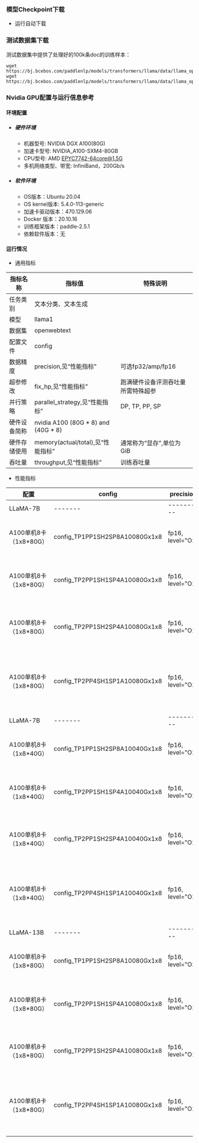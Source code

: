 ### 模型Checkpoint下载
* 运行自动下载


### 测试数据集下载
测试数据集中提供了处理好的100k条doc的训练样本：
```
wget https://bj.bcebos.com/paddlenlp/models/transformers/llama/data/llama_openwebtext_100k_ids.npy
wget https://bj.bcebos.com/paddlenlp/models/transformers/llama/data/llama_openwebtext_100k_idx.npz
```

### Nvidia GPU配置与运行信息参考
#### 环境配置
- ##### 硬件环境
    - 机器型号: NVIDIA DGX A100(80G) 
    - 加速卡型号: NVIDIA_A100-SXM4-80GB
    - CPU型号: AMD EPYC7742-64core@1.5G
    - 多机网络类型、带宽: InfiniBand，200Gb/s
- ##### 软件环境
   - OS版本：Ubuntu 20.04
   - OS kernel版本: 5.4.0-113-generic     
   -  加速卡驱动版本：470.129.06
   - Docker 版本：20.10.16
   - 训练框架版本：paddle-2.5.1
   - 依赖软件版本：无

#### 运行情况

* 通用指标

| 指标名称       | 指标值                         | 特殊说明                                    |
| -------------- | ------------------------------ | ------------------------------------------- |
| 任务类别       | 文本分类、文本生成             |                                             |
| 模型           | llama1                    |                                             |
| 数据集         | openwebtext              |                                             |
| 配置文件       | config                    |                                             |
| 数据精度       | precision,见“性能指标”         | 可选fp32/amp/fp16                           |
| 超参修改       | fix_hp,见“性能指标”            | 跑满硬件设备评测吞吐量所需特殊超参          |
| 并行策略       | parallel_strategy,见“性能指标” | DP, TP, PP, SP          |
| 硬件设备简称   | nvidia A100 (80G * 8) and (40G * 8) |                                             |
| 硬件存储使用   | memory(actual/total),见“性能指标” | 通常称为“显存”,单位为GiB                    |
| 吞吐量       | throughput,见“性能指标”           | 训练吞吐量 |

* 性能指标

| 配置     | config | precision | fix_hp | parallel_strategy | throughput   | memory  |
| ------- | ------- | --------- | ------ | ---------------- | ------------ | ------ |
| LLaMA-7B | ------- | --------- | ------ | ---------------- | ------------ | ------ | 
| A100单机8卡（1x8*80G）  | config_TP1PP1SH2SP8A10080Gx1x8 | fp16, level="O2" | per_device_bs=4, accumulate=64, (global bs = 4M tokens) | flash_attention=True, recompute=False, use_fused_rms_norm=True, sharding="stage2", sharding_degree=8 |   16.67 * 2048 / 8 = 4267 tokens/s   |  70.09 * 8 GB  |
| A100单机8卡（1x8*80G）  | config_TP2PP1SH1SP4A10080Gx1x8 | fp16, level="O2" | per_device_bs=4, accumulate=128, (global bs = 4M tokens) | flash_attention=True, recompute=False, use_fused_rms_norm=True, sharding="stage1", sharding_degree=4, tensor_parallel_degree=2 |   15.19 * 2048 / 8 = 3888 tokens/s   |  58.73 * 8 GB  |   
| A100单机8卡（1x8*80G）  | config_TP2PP1SH2SP4A10080Gx1x8 | fp16, level="O2" | per_device_bs=4, accumulate=128, (global bs = 4M tokens) | flash_attention=True, recompute=False, use_fused_rms_norm=True, sharding="stage2", sharding_degree=4, tensor_parallel_degree=2 |   14.26 * 2048 / 8 = 3650 tokens/s   |  54.01 * 8 GB  |   
| A100单机8卡（1x8*80G）  | config_TP2PP4SH1SP1A10080Gx1x8 | fp16, level="O2" | per_device_bs=4, accumulate=512, (global bs = 4M tokens) | flash_attention=True, recompute=False, use_fused_rms_norm=True, sharding="stage2", sharding_degree=4, tensor_parallel_degree=2 |  14.54 * 2048 / 8 = 3722 tokens/s   |  46.80\*2 + 38.93\*2 + 31.74\*2 + 26.92\*2 GB  |   
| LLaMA-7B | ------- | --------- | ------ | ---------------- | ------------ | ------ | 
| A100单机8卡（1x8*40G）  | config_TP1PP1SH2SP8A10040Gx1x8 | fp16, level="O2" | per_device_bs=2, accumulate=128, (global bs =4M tokens) | flash_attention=True, recompute=True, use_fused_rms_norm=False, sharding="stage2", sharding_degree=8 |   10.72 * 2048 / 8 = 2744 tokens/s   |  33.55 * 8 GB  |
| A100单机8卡（1x8*40G）  | config_TP2PP1SH1SP4A10040Gx1x8 | fp16, level="O2" | per_device_bs=2, accumulate=256, (global bs = 4M tokens) | flash_attention=True, recompute=True, use_fused_rms_norm=False, sharding="stage1", sharding_degree=4, tensor_parallel_degree=2 |   8.45 * 2048 / 8 = 2163 tokens/s   |  28.4 * 8 GB  |   
| A100单机8卡（1x8*40G）  | config_TP2PP1SH2SP4A10040Gx1x8 | fp16, level="O2" | per_device_bs=2, accumulate=256, (global bs = 4M tokens) | flash_attention=True, recompute=True, use_fused_rms_norm=False, sharding="stage2", sharding_degree=4, tensor_parallel_degree=2 |   8.44 * 2048 / 8 = 2160 tokens/s   |  25.8 * 8 GB  |   
| A100单机8卡（1x8*40G）  | config_TP2PP4SH1SP1A10040Gx1x8 | fp16, level="O2" | per_device_bs=2, accumulate=1024, (global bs = 4M tokens) | flash_attention=True, recompute=True, use_fused_rms_norm=False, sharding="stage2", sharding_degree=4, tensor_parallel_degree=2 |  8.72 * 2048 / 8 = 2232 tokens/s   |  20.41\*2 + 19.80\*2 + 19.41\*2 + 20.12\*2 GB  |  
| LLaMA-13B | ------- | --------- | ------ | ---------------- | ------------ | ------ | 
| A100单机8卡（1x8*80G）  | config_TP1PP1SH2SP8A10080Gx1x8 | fp16, level="O2" | per_device_bs=2, accumulate=128, (global bs = 4M tokens) | flash_attention=True, recompute=True, use_fused_rms_norm=True, sharding="stage2", sharding_degree=8 |   10.72 * 2048 / 8 = 2744 tokens/s   |  33.55 * 8 GB  |
| A100单机8卡（1x8*80G）  | config_TP2PP1SH1SP4A10080Gx1x8 | fp16, level="O2" | per_device_bs=1, accumulate=512, (global bs = 4M tokens) | flash_attention=True, recompute=True, use_fused_rms_norm=True, sharding="stage1", sharding_degree=4, tensor_parallel_degree=2 |   8.45 * 2048 / 8 = 2163 tokens/s   |  28.4 * 8 GB  |   
| A100单机8卡（1x8*80G）  | config_TP2PP1SH2SP4A10080Gx1x8 | fp16, level="O2" | per_device_bs=1, accumulate=512, (global bs = 4M tokens) | flash_attention=True, recompute=True, use_fused_rms_norm=True, sharding="stage2", sharding_degree=4, tensor_parallel_degree=2 |   8.44 * 2048 / 8 = 2160 tokens/s   |  25.8 * 8 GB  |   
| A100单机8卡（1x8*80G）  | config_TP2PP4SH1SP1A10080Gx1x8 | fp16, level="O2" | per_device_bs=2, accumulate=1024, (global bs = 4M tokens) | flash_attention=True, recompute=True, use_fused_rms_norm=True, sharding="stage2", sharding_degree=4, tensor_parallel_degree=2 |  8.72 * 2048 / 8 = 2232 tokens/s   |  20.41\*2 + 19.80\*2 + 19.41\*2 + 20.12\*2 GB  |  